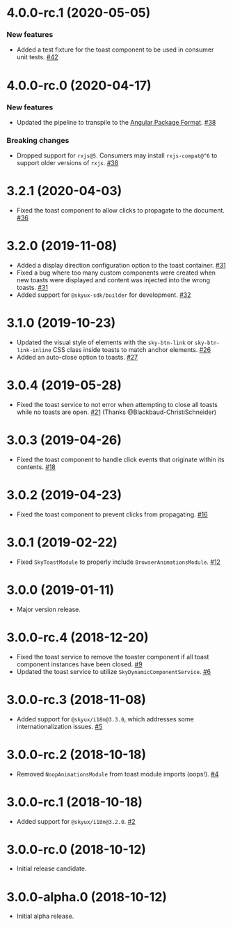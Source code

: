 # 4.0.0-rc.1 (2020-05-05)

### New features

- Added a test fixture for the toast component to be used in consumer unit tests. [#42](https://github.com/blackbaud/skyux-toast/pull/42)

# 4.0.0-rc.0 (2020-04-17)

### New features

- Updated the pipeline to transpile to the [Angular Package Format](https://docs.google.com/document/d/1CZC2rcpxffTDfRDs6p1cfbmKNLA6x5O-NtkJglDaBVs/preview). [#38](https://github.com/blackbaud/skyux-toast/pull/38)

### Breaking changes

- Dropped support for `rxjs@5`. Consumers may install `rxjs-compat@^6` to support older versions of `rxjs`. [#38](https://github.com/blackbaud/skyux-toast/pull/38)

# 3.2.1 (2020-04-03)

- Fixed the toast component to allow clicks to propagate to the document. [#36](https://github.com/blackbaud/skyux-toast/pull/36)

# 3.2.0 (2019-11-08)

- Added a display direction configuration option to the toast container. [#31](https://github.com/blackbaud/skyux-toast/pull/31)
- Fixed a bug where too many custom components were created when new toasts were displayed and content was injected into the wrong toasts. [#31](https://github.com/blackbaud/skyux-toast/pull/31)
- Added support for `@skyux-sdk/builder` for development. [#32](https://github.com/blackbaud/skyux-toast/pull/32)

# 3.1.0 (2019-10-23)

- Updated the visual style of elements with the `sky-btn-link` or `sky-btn-link-inline` CSS class inside toasts to match anchor elements. [#26](https://github.com/blackbaud/skyux-toast/pull/26)
- Added an auto-close option to toasts. [#27](https://github.com/blackbaud/skyux-toast/pull/27)

# 3.0.4 (2019-05-28)

- Fixed the toast service to not error when attempting to close all toasts while no toasts are open. [#21](https://github.com/blackbaud/skyux-toast/pull/21) (Thanks @Blackbaud-ChristiSchneider)

# 3.0.3 (2019-04-26)

- Fixed the toast component to handle click events that originate within its contents. [#18](https://github.com/blackbaud/skyux-toast/pull/18)

# 3.0.2 (2019-04-23)

- Fixed the toast component to prevent clicks from propagating. [#16](https://github.com/blackbaud/skyux-toast/pull/16)

# 3.0.1 (2019-02-22)

- Fixed `SkyToastModule` to properly include `BrowserAnimationsModule`. [#12](https://github.com/blackbaud/skyux-toast/pull/12)

# 3.0.0 (2019-01-11)

- Major version release.

# 3.0.0-rc.4 (2018-12-20)

- Fixed the toast service to remove the toaster component if all toast component instances have been closed. [#9](https://github.com/blackbaud/skyux-toast/pull/9)
- Updated the toast service to utilize `SkyDynamicComponentService`. [#6](https://github.com/blackbaud/skyux-toast/pull/6)

# 3.0.0-rc.3 (2018-11-08)

- Added support for `@skyux/i18n@3.3.0`, which addresses some internationalization issues. [#5](https://github.com/blackbaud/skyux-toast/pull/5)

# 3.0.0-rc.2 (2018-10-18)

- Removed `NoopAnimationsModule` from toast module imports (oops!). [#4](https://github.com/blackbaud/skyux-toast/pull/4)

# 3.0.0-rc.1 (2018-10-18)

- Added support for `@skyux/i18n@3.2.0`. [#2](https://github.com/blackbaud/skyux-toast/pull/2)

# 3.0.0-rc.0 (2018-10-12)

- Initial release candidate.

# 3.0.0-alpha.0 (2018-10-12)

- Initial alpha release.
